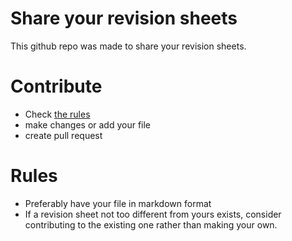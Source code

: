 # Share your revision sheets
This github repo was made to share your revision sheets. 

# Contribute
- Check [the rules](#Rules)
- make changes or add your file
- create pull request

# Rules
- Preferably have your file in markdown format
- If a revision sheet not too different from yours exists, consider contributing to the existing one rather than making your own.
